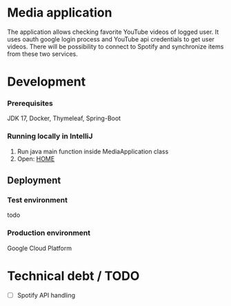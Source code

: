 # Media application
The application allows checking favorite YouTube videos of logged user.
It uses oauth google login process and YouTube api credentials to get user videos.
There will be possibility to connect to Spotify and synchronize items from these two services.


# Development
### Prerequisites
JDK 17, Docker, Thymeleaf, Spring-Boot

### Running locally in IntelliJ
1. Run java main function inside MediaApplication class
3. Open: [HOME](http://localhost:8080/home)

[//]: # (### Running locally in Docker)

[//]: # (1. Run `./run-in-docker`)

[//]: # (2. Open: http://localhost:8080/home)

## Deployment
### Test environment
todo

### Production environment
Google Cloud Platform

# Technical debt / TODO
- [ ] Spotify API handling
